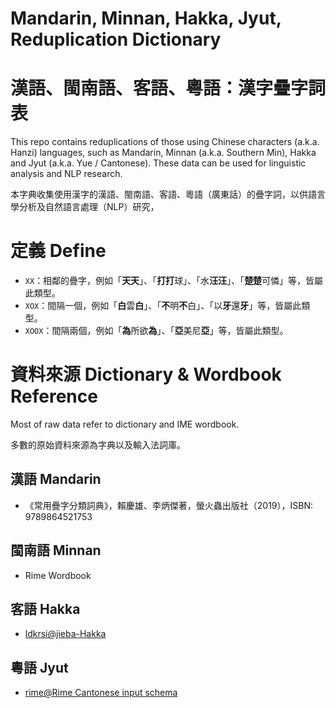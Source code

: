 # Mandarin, Minnan, Hakka, Jyut, Reduplication Dictionary 

# 漢語、閩南語、客語、粵語：漢字疊字詞表

This repo contains reduplications of those using Chinese characters (a.k.a. Hanzi) languages, such as Mandarin, Minnan (a.k.a. Southern Min), Hakka and Jyut (a.k.a. Yue / Cantonese). These data can be used for linguistic analysis and NLP research.

本字典收集使用漢字的漢語、閩南語、客語、粵語（廣東話）的疊字詞，以供語言學分析及自然語言處理（NLP）研究，

# 定義 Define

- `XX`：相鄰的疊字，例如「**天天**」、「**打打**球」、「水**汪汪**」、「**楚楚**可憐」等，皆屬此類型。
- `XOX`：間隔一個，例如「**白**雲**白**」、「**不**明**不**白」、「以**牙**還**牙**」等，皆屬此類型。
- `XOOX`：間隔兩個，例如「**為**所欲**為**」、「**亞**美尼**亞**」等，皆屬此類型。

# 資料來源 Dictionary & Wordbook Reference

Most of raw data refer to dictionary and IME wordbook.

多數的原始資料來源為字典以及輸入法詞庫。

## 漢語 Mandarin

- 《常用疊字分類詞典》，賴慶雄、李炳傑著，螢火蟲出版社（2019），ISBN: 9789864521753

## 閩南語 Minnan

- Rime Wordbook

## 客語 Hakka

- [ldkrsi@jieba-Hakka](https://github.com/ldkrsi/jieba-Hakka)

## 粵語 Jyut

- [rime@Rime Cantonese input schema](https://github.com/rime/rime-cantonese)
